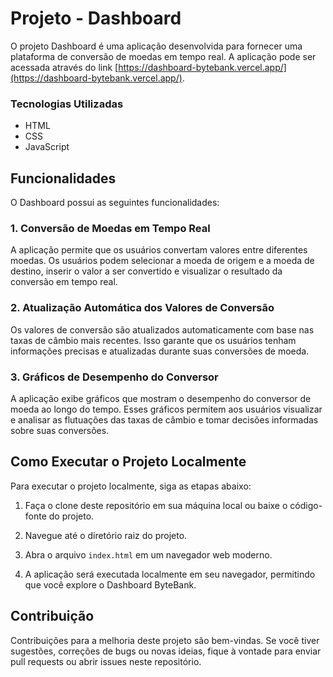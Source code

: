 # Projeto - Dashboard

O projeto Dashboard é uma aplicação desenvolvida para fornecer uma plataforma de conversão de moedas em tempo real. A aplicação pode ser acessada através do link [https://dashboard-bytebank.vercel.app/](https://dashboard-bytebank.vercel.app/).

### Tecnologias Utilizadas
- HTML
- CSS
- JavaScript

## Funcionalidades

O Dashboard possui as seguintes funcionalidades:

### 1. Conversão de Moedas em Tempo Real

A aplicação permite que os usuários convertam valores entre diferentes moedas. Os usuários podem selecionar a moeda de origem e a moeda de destino, inserir o valor a ser convertido e visualizar o resultado da conversão em tempo real.

### 2. Atualização Automática dos Valores de Conversão

Os valores de conversão são atualizados automaticamente com base nas taxas de câmbio mais recentes. Isso garante que os usuários tenham informações precisas e atualizadas durante suas conversões de moeda.

### 3. Gráficos de Desempenho do Conversor

A aplicação exibe gráficos que mostram o desempenho do conversor de moeda ao longo do tempo. Esses gráficos permitem aos usuários visualizar e analisar as flutuações das taxas de câmbio e tomar decisões informadas sobre suas conversões.

## Como Executar o Projeto Localmente

Para executar o projeto localmente, siga as etapas abaixo:

1. Faça o clone deste repositório em sua máquina local ou baixe o código-fonte do projeto.

2. Navegue até o diretório raiz do projeto.

3. Abra o arquivo `index.html` em um navegador web moderno.

4. A aplicação será executada localmente em seu navegador, permitindo que você explore o Dashboard ByteBank.

## Contribuição

Contribuições para a melhoria deste projeto são bem-vindas. Se você tiver sugestões, correções de bugs ou novas ideias, fique à vontade para enviar pull requests ou abrir issues neste repositório.

